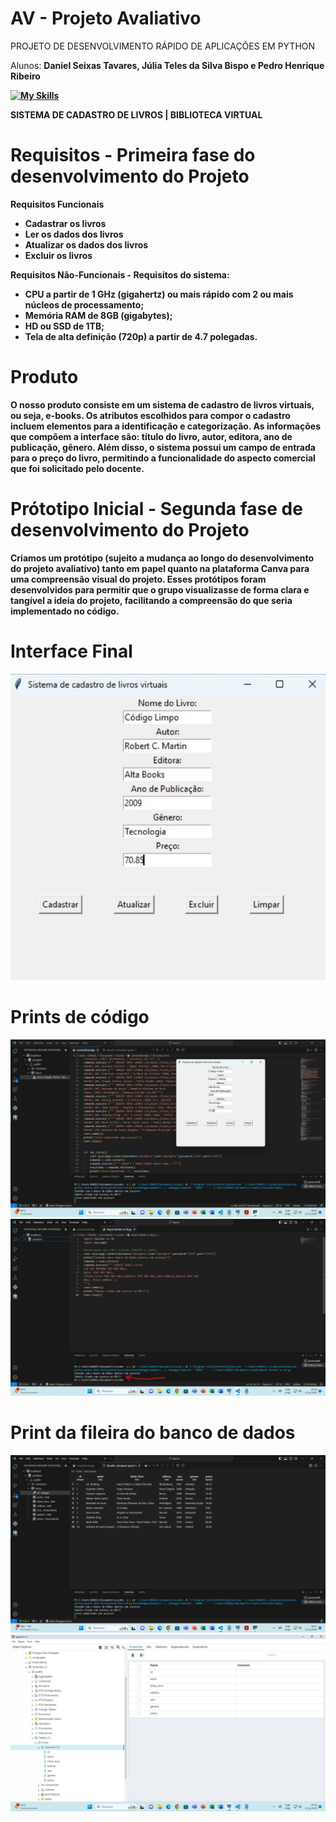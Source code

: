 # AV - Projeto Avaliativo
PROJETO DE DESENVOLVIMENTO RÁPIDO DE APLICAÇÕES EM PYTHON

Alunos: <b>Daniel Seixas Tavares, Júlia Teles da Silva Bispo e Pedro Henrique Ribeiro<b>

[![My Skills](https://skillicons.dev/icons?i=python,postgres&theme=light)](https://skillicons.dev)

SISTEMA DE CADASTRO DE LIVROS | BIBLIOTECA VIRTUAL

# Requisitos - Primeira fase do desenvolvimento do Projeto

<b>Requisitos Funcionais<b>
 - Cadastrar os livros
 - Ler os dados dos livros
 - Atualizar os dados dos livros
 - Excluir os livros

<b>Requisitos Não-Funcionais<b> - Requisitos do sistema:
 - CPU a partir de 1 GHz (gigahertz) ou mais rápido com 2 ou mais núcleos de processamento;
 - Memória RAM de 8GB (gigabytes);
 - HD ou SSD de 1TB;
 - Tela de alta definição (720p) a partir de 4.7 polegadas.

# Produto 
O nosso produto consiste em um sistema de cadastro de livros virtuais, ou seja, e-books. Os atributos escolhidos para compor o cadastro incluem elementos para a identificação e categorização. As informações que compõem a interface são: título do livro, autor, editora, ano de publicação, gênero. Além disso, o sistema possui um campo de entrada para o preço do livro, permitindo a funcionalidade do aspecto comercial que foi solicitado pelo docente. 

# Prótotipo Inicial - Segunda fase de desenvolvimento do Projeto

Criamos um protótipo (sujeito a mudança ao longo do desenvolvimento do projeto avaliativo) tanto em papel quanto na plataforma Canva para uma compreensão visual do projeto. Esses protótipos foram desenvolvidos para permitir que o grupo visualizasse de forma clara e tangível a ideia do projeto, facilitando a compreensão do que seria implementado no código. 

# Interface Final 
<img src="https://github.com/jlateles/AV-ExercicioAvaliativo/blob/main/CapturasDeTelas/Interface.jfif">

# Prints de código 

<img src="https://github.com/jlateles/AV-ExercicioAvaliativo/blob/main/CapturasDeTelas/python2.jfif">
<img src="https://github.com/jlateles/AV-ExercicioAvaliativo/blob/main/CapturasDeTelas/python3.jfif">

# Print da fileira do banco de dados

<img src="https://github.com/jlateles/AV-ExercicioAvaliativo/blob/main/CapturasDeTelas/python1.jfif">
<img src="https://github.com/jlateles/AV-ExercicioAvaliativo/blob/main/CapturasDeTelas/banco-Postgrees.jfif">



